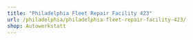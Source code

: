 ```yaml
---
title: "Philadelphia Fleet Repair Facility 423"
url: /philadelphia/philadelphia-fleet-repair-facility-423/
shop: Autowerkstatt
---
```


